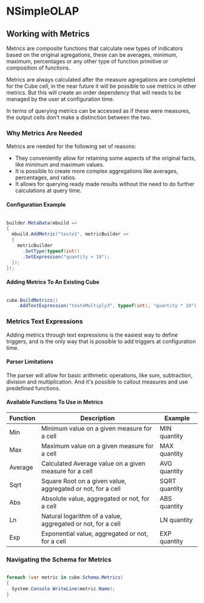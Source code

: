 # NSimpleOLAP 

## Working with Metrics

Metrics are composite functions that calculate new types of indicators based on the original agregations, these can be averages, minimum, maximum, percentages or any other type of function primitive or composition of functions.

Metrics are always calculated after the measure agregations are completed for the Cube cell, in the near future it will be possible to use metrics in other metrics. But this will create an order dependency that will needs to be managed by the user at configuration time.

In terms of querying metrics can be accessed as if these were measures, the output cells don't make a distinction between the two.

### Why Metrics Are Needed

Metrics are needed for the following set of reasons:

- They conveniently allow for retaining some aspects of the original facts, like minimum and maximum values.
- It is possible to create more complex aggregations like averages, percentages, and ratios.
- It allows for querying ready made results without the need to do further calculations at query time.


#### Configuration Example

```csharp

builder.MetaData(mbuild =>
{
  mbuild.AddMetric("teste1", metricBuilder =>
  {
    metricBuilder
      .SetType(typeof(int))
      .SetExpression("quantity + 10");
  });
});

```

#### Adding Metrics To An Existing Cube

```csharp

cube.BuildMetrics()
    .AddTextExpression("testeMultiply3", typeof(int), "quantity * 10");

```

### Metrics Text Expressions

Adding metrics through text expressions is the easiest way to define triggers, and is the only way that is possible to add triggers at configuration time.


#### Parser Limitations

The parser will allow for basic arithmetic operations, like sum, subtraction, division and multiplication. And it's possible to callout measures and use predefined functions.

#### Available Functions To Use in Metrics

Function | Description | Example
--- | --- | --- 
Min | Minimum value on a given measure for a cell | MIN quantity
Max | Maximum value on a given measure for a cell | MAX quantity
Average | Calculated Average value on a given measure for a cell | AVG quantity
Sqrt | Square Root on a given value, aggregated or not, for a cell | SQRT quantity
Abs | Absolute value, aggregated or not, for a cell | ABS quantity
Ln | Natural logarithm of a value, aggregated or not, for a cell | LN quantity
Exp | Exponential value, aggregated or not, for a cell | EXP quantity

### Navigating the Schema for Metrics

```csharp

foreach (var metric in cube.Schema.Metrics)
{
  System.Console.WriteLine(metric.Name);
}

```